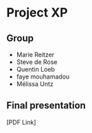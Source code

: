 # Project XP

## Group

- Marie Reitzer
- Steve de Rose
- Quentin Loeb
- faye mouhamadou
- Mélissa Untz 


## Final presentation
[PDF Link]
